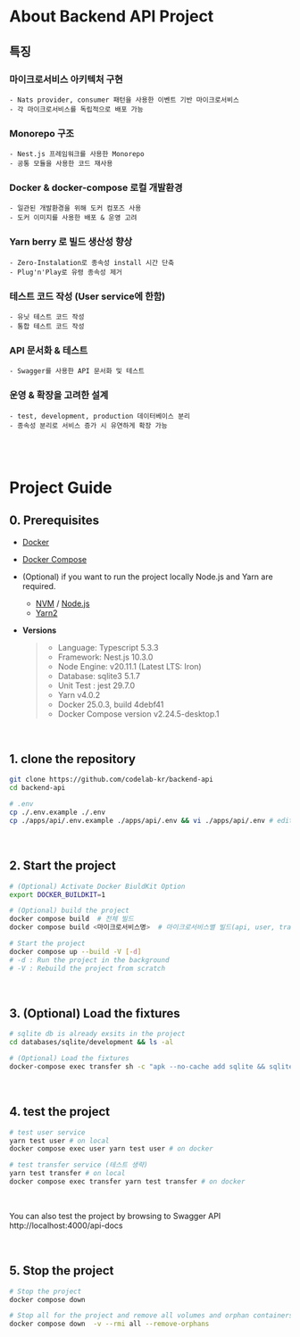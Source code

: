 # About Backend API Project

## 특징

### 마이크로서비스 아키텍처 구현

    - Nats provider, consumer 패턴을 사용한 이벤트 기반 마이크로서비스
    - 각 마이크로서비스를 독립적으로 배포 가능

### Monorepo 구조

    - Nest.js 프레임워크를 사용한 Monorepo
    - 공통 모듈을 사용한 코드 재사용

### Docker & docker-compose 로컬 개발환경

    - 일관된 개발환경을 위해 도커 컴포즈 사용
    - 도커 이미지를 사용한 배포 & 운영 고려

### Yarn berry 로 빌드 생산성 향상

    - Zero-Instalation로 종속성 install 시간 단축
    - Plug'n'Play로 유령 종속성 제거

### 테스트 코드 작성 (User service에 한함)

    - 유닛 테스트 코드 작성
    - 통합 테스트 코드 작성

### API 문서화 & 테스트

    - Swagger를 사용한 API 문서화 및 테스트

### 운영 & 확장을 고려한 설계

    - test, development, production 데이터베이스 분리
    - 종속성 분리로 서비스 증가 시 유연하게 확장 가능

<br>
<br>

# Project Guide

## 0. Prerequisites

- [Docker](https://www.docker.com/products/docker-desktop)

- [Docker Compose](https://docs.docker.com/compose/install/)

- (Optional) if you want to run the project locally Node.js and Yarn are required.

  - [NVM](https://github.com/nvm-sh/nvm) / [Node.js](https://nodejs.org/ko/download/)
  - [Yarn2](https://yarnpkg.com/getting-started/install)

- **Versions**
  > - Language: Typescript 5.3.3
  > - Framework: Nest.js 10.3.0
  > - Node Engine: v20.11.1 (Latest LTS: Iron)
  > - Database: sqlite3 5.1.7
  > - Unit Test : jest 29.7.0
  > - Yarn v4.0.2
  > - Docker 25.0.3, build 4debf41
  > - Docker Compose version v2.24.5-desktop.1

<br>

## 1. clone the repository

```bash
git clone https://github.com/codelab-kr/backend-api
cd backend-api

# .env
cp ./.env.example ./.env
cp ./apps/api/.env.example ./apps/api/.env && vi ./apps/api/.env # edit JWT_SECRET
```

<br>

## 2. Start the project

```bash
# (Optional) Activate Docker BiuldKit Option
export DOCKER_BUILDKIT=1

# (Optional) build the project
docker compose build  # 전체 빌드
docker compose build <마이크로서비스명>  # 마이크로서비스별 빌드(api, user, transfer)

# Start the project
docker compose up --build -V [-d]
# -d : Run the project in the background
# -V : Rebuild the project from scratch
```

<br>

## 3. (Optional) Load the fixtures

```bash
# sqlite db is already exsits in the project
cd databases/sqlite/development && ls -al

# (Optional) Load the fixtures
docker-compose exec transfer sh -c "apk --no-cache add sqlite && sqlite3 /usr/src/app/databases/sqlite/development/transfer.sqlite < /usr/src/app/databases/sqlite/init-sqlite.sql"
```

<br>

## 4. test the project

```bash
# test user service
yarn test user # on local
docker compose exec user yarn test user # on docker

# test transfer service (테스트 생략)
yarn test transfer # on local
docker compose exec transfer yarn test transfer # on docker
```

<br>

You can also test the project by browsing to Swagger API \
http://localhost:4000/api-docs

<br>

## 5. Stop the project

```bash
# Stop the project
docker compose down

# Stop all for the project and remove all volumes and orphan containers
docker compose down  -v --rmi all --remove-orphans
```
